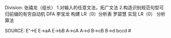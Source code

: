 Division:
张禧龙（组长）  1.对输入的任意文法，拓广文法
              2.构造识别规范句型可归前缀的有穷自动机 DFA
李宝龙	构建 LR（0）分析表
罗碧慧	实现 LR（0） 分析算法

SOURCE:
E'->E
E->aA
E->bB
A->cA
A->d
B->cB
B->d
bccd #